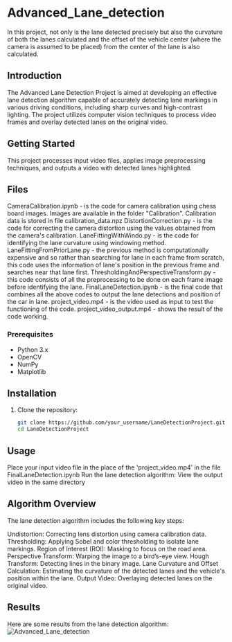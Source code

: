 # Advanced_Lane_detection
In this project, not only is the lane detected precisely but also the curvature of both the lanes calculated and the offset of the vehicle center (where the camera is assumed to be placed) from the center of the lane is also calculated.


## Introduction
The Advanced Lane Detection Project is aimed at developing an effective lane detection algorithm capable of accurately detecting lane markings in various driving conditions, including sharp curves and high-contrast lighting. The project utilizes computer vision techniques to process video frames and overlay detected lanes on the original video.

## Getting Started
This project processes input video files, applies image preprocessing techniques, and outputs a video with detected lanes highlighted.

## Files
CameraCalibration.ipynb - is the code for camera calibration using chess board images. Images are available in the folder "Calibration". Calibration data is stored in file calibration_data.npz
DistortionCorrection.py - is the code for correcting the camera distortion using the values obtained from the camera's calibration.
LaneFittingWithWindo.py - is the code for identifying the lane curvature using windowing method.
LaneFittingFromPriorLane.py - the previous method is computationally expensive and so rather than searching for lane in each frame from scratch, this code uses the information of lane's position in the previous frame and searches near that lane first.
ThresholdingAndPerspectiveTransform.py - this code consists of all the preprocessing to be done on each frame image before identifying the lane.
FinalLaneDetection.ipynb - is the final code that combines all the above codes to output the lane detections and position of the car in lane.
project_video.mp4 - is the video used as input to test the functioning of the code.
project_video_output.mp4 - shows the result of the code working.


### Prerequisites
- Python 3.x
- OpenCV
- NumPy
- Matplotlib

## Installation
1. Clone the repository:
   ```bash
   git clone https://github.com/your_username/LaneDetectionProject.git
   cd LaneDetectionProject

## Usage
Place your input video file in the place of the 'project_video.mp4' in the file FinalLaneDetection.ipynb
Run the lane detection algorithm:
View the output video in the same directory

## Algorithm Overview
The lane detection algorithm includes the following key steps:

Undistortion: Correcting lens distortion using camera calibration data.
Thresholding: Applying Sobel and color thresholding to isolate lane markings.
Region of Interest (ROI): Masking to focus on the road area.
Perspective Transform: Warping the image to a bird’s-eye view.
Hough Transform: Detecting lines in the binary image.
Lane Curvature and Offset Calculation: Estimating the curvature of the detected lanes and the vehicle's position within the lane.
Output Video: Overlaying detected lanes on the original video.

## Results
Here are some results from the lane detection algorithm:
![Advanced_Lane_detection](Lane_Detection_Result.jpg)
